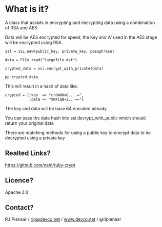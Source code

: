 What is it?
===========

A class that assists in encrypting and decrypting data using a
combination of RSA and AES

Data will be AES encrypted for speed, the Key and IV used in
the AES stage will be encrypted using RSA

	ssl = SSL.new(public_key, private_key, passphrase)

	data = File.read("largefile.dat")

	crypted_data = ssl.encrypt_with_private(data)

	pp crypted_data

This will result in a hash of data like:

	crypted = {:key  => "crd4NHvG....=",
	           :data => "XWXlqN+i...=="}

The key and data will be base 64 encoded already

You can pass the data hash into ssl.decrypt_with_public which
should return your original data

There are matching methods for using a public key to encrypt
data to be decrypted using a private key

Realted Links?
--------------

https://github.com/nahi/ruby-crypt

Licence?
--------

Apache 2.0

Contact?
--------

R.I.Pienaar / rip@devco.net / www.devco.net / @ripienaar
